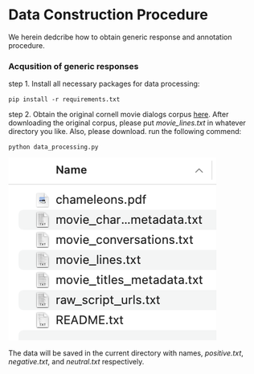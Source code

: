 # Data Construction Procedure
We herein dedcribe how to obtain generic response and annotation procedure.

### Acqusition of generic responses 
step 1. Install all necessary packages for data processing:
```
pip install -r requirements.txt
```

step 2. Obtain the original cornell movie dialogs corpus [here](https://www.cs.cornell.edu/~cristian/Cornell_Movie-Dialogs_Corpus.html). After downloading the original corpus, please put *movie_lines.txt* in whatever directory you like. Also, please download. run the following commend:
```shell
python data_processing.py
```
![image](https://github.com/repo4nlp/data/blob/main/data.png)

The data will be saved in the current directory with names, *positive.txt*, *negative.txt*, and *neutral.txt* respectively.
